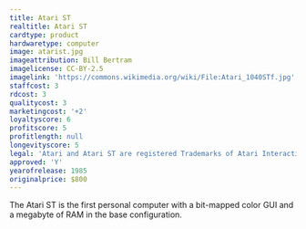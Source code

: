 ```yaml
---
title: Atari ST
realtitle: Atari ST
cardtype: product
hardwaretype: computer
image: atarist.jpg
imageattribution: Bill Bertram
imagelicense: CC-BY-2.5
imagelink: 'https://commons.wikimedia.org/wiki/File:Atari_1040STf.jpg'
staffcost: 3
rdcost: 3
qualitycost: 3
marketingcost: '+2'
loyaltyscore: 6
profitscore: 5
profitlength: null
longevityscore: 5
legal: 'Atari and Atari ST are registered Trademarks of Atari Interactive, Inc.'
approved: 'Y'
yearofrelease: 1985
originalprice: $800
---
```


The Atari ST is the first personal computer with a bit-mapped color GUI and a megabyte of RAM in the base configuration.
